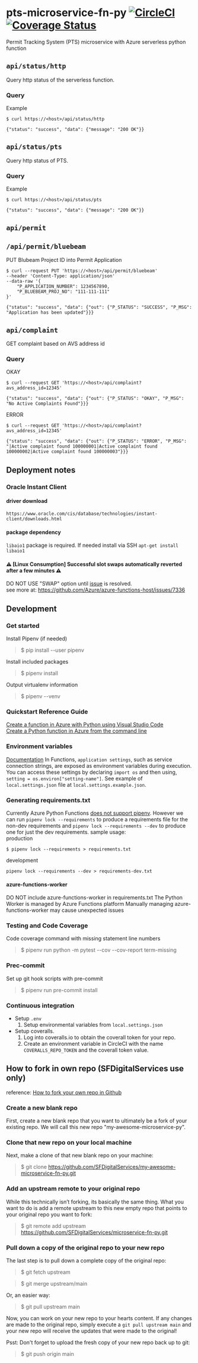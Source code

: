# pts-microservice-fn-py [![CircleCI](https://badgen.net/circleci/github/SFDigitalServices/pts-microservice-fn-py/main)](https://circleci.com/gh/SFDigitalServices/pts-microservice-fn-py) [![Coverage Status](https://coveralls.io/repos/github/SFDigitalServices/pts-microservice-fn-py/badge.svg?branch=main)](https://coveralls.io/github/SFDigitalServices/pts-microservice-fn-py?branch=main)
Permit Tracking System (PTS) microservice with Azure serverless python function

## `api/status/http`
Query http status of the serverless function.

### Query
Example
```
$ curl https://<host>/api/status/http

{"status": "success", "data": {"message": "200 OK"}}
```

## `api/status/pts`
Query http status of PTS.

### Query
Example
```
$ curl https://<host>/api/status/pts

{"status": "success", "data": {"message": "200 OK"}}
```


## `api/permit`


## `/api/permit/bluebeam`
PUT Blubeam Project ID into Permit Application
```
$ curl --request PUT 'https://<host>/api/permit/bluebeam' 
--header 'Content-Type: application/json' 
--data-raw '{
    "P_APPLICATION_NUMBER": 1234567890,
    "P_BLUEBEAM_PROJ_NO": "111-111-111"
}'

{"status": "success", "data": {"out": {"P_STATUS": "SUCCESS", "P_MSG": "Application has been updated"}}}
```


## `api/complaint`
GET complaint based on AVS address id

### Query
OKAY
```
$ curl --request GET 'https://<host>/api/complaint?avs_address_id=12345' 

{"status": "success", "data": {"out": {"P_STATUS": "OKAY", "P_MSG": "No Active Complaints Found"}}}
```
ERROR
```
$ curl --request GET 'https://<host>/api/complaint?avs_address_id=12345' 

{"status": "success", "data": {"out": {"P_STATUS": "ERROR", "P_MSG": "|Active complaint found 100000001|Active complaint found 100000002|Active complaint found 100000003"}}}
```

## Deployment notes

### Oracle Instant Client 

#### driver download
`https://www.oracle.com/cis/database/technologies/instant-client/downloads.html`

#### package dependency
`libaio1` package is required. If needed install via SSH `apt-get install libaio1`

#### :warning: [Linux Consumption] Successful slot swaps automatically reverted after a few minutes :warning:
DO NOT USE "SWAP" option until [issue](https://github.com/Azure/azure-functions-host/issues/7336) is resolved.   
see more at: https://github.com/Azure/azure-functions-host/issues/7336


## Development

### Get started

Install Pipenv (if needed)
> $ pip install --user pipenv

Install included packages
> $ pipenv install

Output virtualenv information
> $ pipenv --venv






### Quickstart Reference Guide
[Create a function in Azure with Python using Visual Studio Code](https://docs.microsoft.com/en-us/azure/azure-functions/create-first-function-vs-code-python)  
[Create a Python function in Azure from the command line](https://docs.microsoft.com/en-us/azure/azure-functions/create-first-function-cli-python)

### Environment variables
[Documentation](https://docs.microsoft.com/en-us/azure/azure-functions/functions-reference-python#environment-variables)
In Functions, `application settings`, such as service connection strings, are exposed as environment variables during execution. You can access these settings by declaring `import os` and then using, `setting = os.environ["setting-name"]`. See example of `local.settings.json` file at `local.settings.example.json`.

### Generating requirements.txt
Currently Azure Python Functions [does not support pipenv](https://github.com/Azure/azure-functions-python-worker/issues/417). However we can run `pipenv lock --requirements` to produce a requirements file for the non-dev requirements and `pipenv lock --requirements --dev` to produce one for just the dev requirements.
sample usage:  
production
```
$ pipenv lock --requirements > requirements.txt
```
development
```
pipenv lock --requirements --dev > requirements-dev.txt
```

#### azure-functions-worker
DO NOT include azure-functions-worker in requirements.txt
The Python Worker is managed by Azure Functions platform
Manually managing azure-functions-worker may cause unexpected issues

### Testing and Code Coverage
Code coverage command with missing statement line numbers  
> $ pipenv run python -m pytest --cov --cov-report term-missing

### Prec-commit
Set up git hook scripts with pre-commit
> $ pipenv run pre-commit install

### Continuous integration
* Setup `.env`
    1. Setup environmental variables from `local.settings.json`
* Setup coveralls.
    1. Log into coveralls.io to obtain the coverall token for your repo.
    2. Create an environment variable in CircleCI with the name `COVERALLS_REPO_TOKEN` and the coverall token value.

## How to fork in own repo (SFDigitalServices use only)
reference: [How to fork your own repo in Github](http://kroltech.com/2014/01/01/quick-tip-how-to-fork-your-own-repo-in-github/)

### Create a new blank repo
First, create a new blank repo that you want to ultimately be a fork of your existing repo. We will call this new repo "my-awesome-microservice-py".

### Clone that new repo on your local machine
Next, make a clone of that new blank repo on your machine:
> $ git clone https://github.com/SFDigitalServices/my-awesome-microservice-fn-py.git

### Add an upstream remote to your original repo
While this technically isn’t forking, its basically the same thing. What you want to do is add a remote upstream to this new empty repo that points to your original repo you want to fork:
> $ git remote add upstream https://github.com/SFDigitalServices/microservice-fn-py.git

### Pull down a copy of the original repo to your new repo
The last step is to pull down a complete copy of the original repo:
> $ git fetch upstream

> $ git merge upstream/main

Or, an easier way:
> $ git pull upstream main

Now, you can work on your new repo to your hearts content. If any changes are made to the original repo, simply execute a `git pull upstream main` and your new repo will receive the updates that were made to the original!

Psst: Don't forget to upload the fresh copy of your new repo back up to git:

> $ git push origin main


